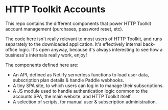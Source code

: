 # HTTP Toolkit Accounts

This repo contains the different components that power HTTP Toolkit account management (purchases, password reset, etc).

The code here isn't really relevant to most users of HTTP Toolkit, and runs separately to the downloaded application. It's effectively internal back-office logic. It's open anyway, because it's always interesting to see how a business's internals really work, enjoy!

The components defined here are:

* An API, defined as Netlify serverless functions to load user data, subscription plan details & handle Paddle webhooks.
* A tiny SPA site, to which users can log in to manage their subscriptions.
* A JS module used to handle authentication logic common to the accounts SPA, the main website, and HTTP Toolkit itself.
* A selection of scripts, for manual user & subscription administration.